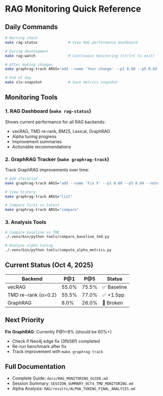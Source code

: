# RAG Monitoring Quick Reference

## Daily Commands

```bash
# Morning check
make rag-status              # View RAG performance dashboard

# During development
make rag-watch               # Continuous monitoring (Ctrl+C to exit)

# After making changes
make graphrag-track ARGS="add --name 'Your change' --p1 0.60 --p5 0.84"

# End of day
make slo-snapshot            # Save metrics snapshot
```

## Monitoring Tools

### 1. RAG Dashboard (`make rag-status`)
Shows current performance for all RAG backends:
- vecRAG, TMD re-rank, BM25, Lexical, GraphRAG
- Alpha tuning progress
- Improvement summaries
- Actionable recommendations

### 2. GraphRAG Tracker (`make graphrag-track`)
Track GraphRAG improvements over time:
```bash
# Add iteration
make graphrag-track ARGS="add --name 'Fix X' --p1 0.60 --p5 0.84 --notes 'Description'"

# View history
make graphrag-track ARGS="list"

# Compare first vs latest
make graphrag-track ARGS="compare"
```

### 3. Analysis Tools
```bash
# Compare baseline vs TMD
./.venv/bin/python tools/compare_baseline_tmd.py

# Analyze alpha tuning
./.venv/bin/python tools/compute_alpha_metrics.py
```

## Current Status (Oct 4, 2025)

| Backend | P@1 | P@5 | Status |
|---------|-----|-----|--------|
| vecRAG | 55.0% | 75.5% | ✅ Baseline |
| TMD re-rank (α=0.2) | 55.5% | 77.0% | ✅ +1.5pp |
| GraphRAG | 8.0% | 26.0% | 🔴 Broken |

## Next Priority

**Fix GraphRAG**: Currently P@1=8% (should be 60%+)
- Check if Neo4j edge fix (3fb56f) completed
- Re-run benchmark after fix
- Track improvement with `make graphrag-track`

## Full Documentation

- Complete Guide: `docs/RAG_MONITORING_GUIDE.md`
- Session Summary: `SESSION_SUMMARY_OCT4_TMD_MONITORING.md`
- Alpha Analysis: `RAG/results/ALPHA_TUNING_FINAL_ANALYSIS.md`
